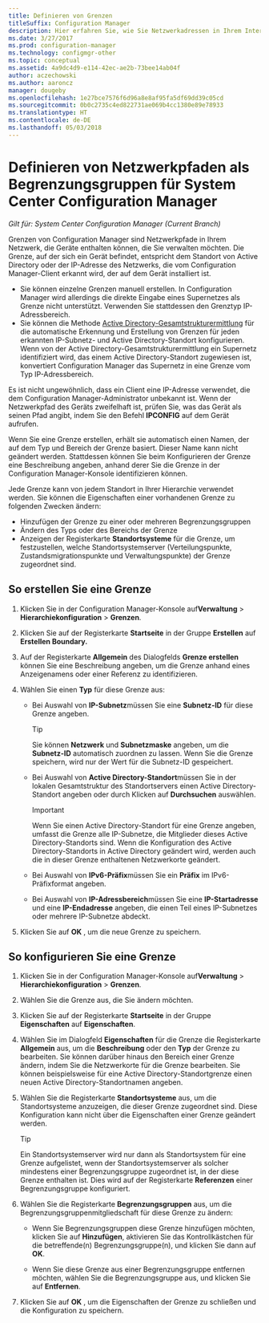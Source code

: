```yaml
---
title: Definieren von Grenzen
titleSuffix: Configuration Manager
description: Hier erfahren Sie, wie Sie Netzwerkadressen in Ihrem Internet festlegen können. Diese können Geräte umfassen, die Sie verwalten möchten
ms.date: 3/27/2017
ms.prod: configuration-manager
ms.technology: configmgr-other
ms.topic: conceptual
ms.assetid: 4a9dc4d9-e114-42ec-ae2b-73bee14ab04f
author: aczechowski
ms.author: aaroncz
manager: dougeby
ms.openlocfilehash: 1e27bce7576f6d96a8e8af95fa5df69dd39c05cd
ms.sourcegitcommit: 0b0c2735c4ed822731ae069b4cc1380e89e78933
ms.translationtype: HT
ms.contentlocale: de-DE
ms.lasthandoff: 05/03/2018
---
```

# <a name="define-network-locations-as-boundaries-for-system-center-configuration-manager"></a>Definieren von Netzwerkpfaden als Begrenzungsgruppen für System Center Configuration Manager

*Gilt für: System Center Configuration Manager (Current Branch)*

Grenzen von Configuration Manager sind Netzwerkpfade in Ihrem Netzwerk, die Geräte enthalten können, die Sie verwalten möchten. Die Grenze, auf der sich ein Gerät befindet, entspricht dem Standort von Active Directory oder der IP-Adresse des Netzwerks, die vom Configuration Manager-Client erkannt wird, der auf dem Gerät installiert ist.
 - Sie können einzelne Grenzen manuell erstellen. In Configuration Manager wird allerdings die direkte Eingabe eines Supernetzes als Grenze nicht unterstützt. Verwenden Sie stattdessen den Grenztyp IP-Adressbereich.
 - Sie können die Methode [Active Directory-Gesamtstrukturermittlung](../../../../core/servers/deploy/configure/about-discovery-methods.md#bkmk_aboutForest) für die automatische Erkennung und Erstellung von Grenzen für jeden erkannten IP-Subnetz- und Active Directory-Standort konfigurieren. Wenn von der Active Directory-Gesamtstrukturermittlung ein Supernetz identifiziert wird, das einem Active Directory-Standort zugewiesen ist, konvertiert Configuration Manager das Supernetz in eine Grenze vom Typ IP-Adressbereich.  

Es ist nicht ungewöhnlich, dass ein Client eine IP-Adresse verwendet, die dem Configuration Manager-Administrator unbekannt ist. Wenn der Netzwerkpfad des Geräts zweifelhaft ist, prüfen Sie, was das Gerät als seinen Pfad angibt, indem Sie den Befehl **IPCONFIG** auf dem Gerät aufrufen.  

Wenn Sie eine Grenze erstellen, erhält sie automatisch einen Namen, der auf dem Typ und Bereich der Grenze basiert. Dieser Name kann nicht geändert werden. Stattdessen können Sie beim Konfigurieren der Grenze eine Beschreibung angeben, anhand derer Sie die Grenze in der Configuration Manager-Konsole identifizieren können.  

Jede Grenze kann von jedem Standort in Ihrer Hierarchie verwendet werden. Sie können die Eigenschaften einer vorhandenen Grenze zu folgenden Zwecken ändern:  
-   Hinzufügen der Grenze zu einer oder mehreren Begrenzungsgruppen  
-   Ändern des Typs oder des Bereichs der Grenze  
-   Anzeigen der Registerkarte **Standortsysteme** für die Grenze, um festzustellen, welche Standortsystemserver (Verteilungspunkte, Zustandsmigrationspunkte und Verwaltungspunkte) der Grenze zugeordnet sind.  

## <a name="to-create-a-boundary"></a>So erstellen Sie eine Grenze  

1.  Klicken Sie in der Configuration Manager-Konsole auf**Verwaltung** > **Hierarchiekonfiguration** > **Grenzen**.  

2.  Klicken Sie auf der Registerkarte **Startseite** in der Gruppe **Erstellen** auf **Erstellen Boundary.**  

3.  Auf der Registerkarte **Allgemein** des Dialogfelds **Grenze erstellen** können Sie eine Beschreibung angeben, um die Grenze anhand eines Anzeigenamens oder einer Referenz zu identifizieren.  

4.  Wählen Sie einen **Typ** für diese Grenze aus:  

    -   Bei Auswahl von **IP-Subnetz**müssen Sie eine **Subnetz-ID** für diese Grenze angeben.  
        > [!TIP]  
        >  Sie können **Netzwerk** und **Subnetzmaske** angeben, um die **Subnetz-ID** automatisch zuordnen zu lassen. Wenn Sie die Grenze speichern, wird nur der Wert für die Subnetz-ID gespeichert.  

    -   Bei Auswahl von **Active Directory-Standort**müssen Sie in der lokalen Gesamtstruktur des Standortservers einen Active Directory-Standort angeben oder durch Klicken auf **Durchsuchen** auswählen.  

        > [!IMPORTANT]  
        >  Wenn Sie einen Active Directory-Standort für eine Grenze angeben, umfasst die Grenze alle IP-Subnetze, die Mitglieder dieses Active Directory-Standorts sind. Wenn die Konfiguration des Active Directory-Standorts in Active Directory geändert wird, werden auch die in dieser Grenze enthaltenen Netzwerkorte geändert.  

    -   Bei Auswahl von **IPv6-Präfix**müssen Sie ein **Präfix** im IPv6-Präfixformat angeben.  

    -   Bei Auswahl von **IP-Adressbereich**müssen Sie eine **IP-Startadresse** und eine **IP-Endadresse** angeben, die einen Teil eines IP-Subnetzes oder mehrere IP-Subnetze abdeckt.    

5.  Klicken Sie auf **OK** , um die neue Grenze zu speichern.  

## <a name="to-configure-a-boundary"></a>So konfigurieren Sie eine Grenze  

1.  Klicken Sie in der Configuration Manager-Konsole auf**Verwaltung** > **Hierarchiekonfiguration** > **Grenzen**.  

2.  Wählen Sie die Grenze aus, die Sie ändern möchten.  

3.  Klicken Sie auf der Registerkarte **Startseite** in der Gruppe **Eigenschaften** auf **Eigenschaften**.  

4.  Wählen Sie im Dialogfeld **Eigenschaften** für die Grenze die Registerkarte **Allgemein** aus, um die **Beschreibung** oder den **Typ** der Grenze zu bearbeiten. Sie können darüber hinaus den Bereich einer Grenze ändern, indem Sie die Netzwerkorte für die Grenze bearbeiten. Sie können beispielsweise für eine Active Directory-Standortgrenze einen neuen Active Directory-Standortnamen angeben.  

5.  Wählen Sie die Registerkarte **Standortsysteme** aus, um die Standortsysteme anzuzeigen, die dieser Grenze zugeordnet sind. Diese Konfiguration kann nicht über die Eigenschaften einer Grenze geändert werden.  

    > [!TIP]  
    >  Ein Standortsystemserver wird nur dann als Standortsystem für eine Grenze aufgelistet, wenn der Standortsystemserver als solcher mindestens einer Begrenzungsgruppe zugeordnet ist, in der diese Grenze enthalten ist. Dies wird auf der Registerkarte **Referenzen** einer Begrenzungsgruppe konfiguriert.  

6.  Wählen Sie die Registerkarte **Begrenzungsgruppen** aus, um die Begrenzungsgruppenmitgliedschaft für diese Grenze zu ändern:  

    -   Wenn Sie Begrenzungsgruppen diese Grenze hinzufügen möchten, klicken Sie auf **Hinzufügen**, aktivieren Sie das Kontrollkästchen für die betreffende(n) Begrenzungsgruppe(n), und klicken Sie dann auf **OK**.  

    -   Wenn Sie diese Grenze aus einer Begrenzungsgruppe entfernen möchten, wählen Sie die Begrenzungsgruppe aus, und klicken Sie auf **Entfernen**.  

7.  Klicken Sie auf **OK** , um die Eigenschaften der Grenze zu schließen und die Konfiguration zu speichern.  
